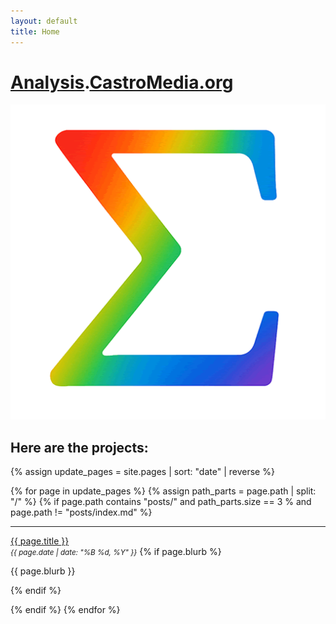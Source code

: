 ```yaml
---
layout: default
title: Home
---
```


<h1><a href="https://analysis.castromedia.org">Analysis</a>.<a href="https://castromedia.org">CastroMedia.org</a></h1>
<img src="/assets/images/analysis.gif" class="photo">


## Here are the projects:

<div markdown="0">

{% assign update_pages = site.pages | sort: "date" | reverse %}

{% for page in update_pages %}
  {% assign path_parts = page.path | split: "/" %}
  {% if page.path contains "posts/" and path_parts.size == 3 % and page.path != "posts/index.md" %}
    <hr>
    <p>
      <a href="{{ page.url }}">{{ page.title }}</a><br>
      <small><em>{{ page.date | date: "%B %d, %Y" }}</em></small>
      {% if page.blurb %}<p>{{ page.blurb }}</p>{% endif %}
    </p>
  {% endif %}
{% endfor %}

</div>
